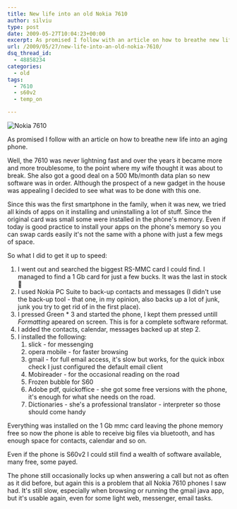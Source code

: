 ```yaml
---
title: New life into an old Nokia 7610
author: silviu
type: post
date: 2009-05-27T10:04:23+00:00
excerpt: As promised I follow with an article on how to breathe new life into an aging phone. The venerable Nokia 7610 got a fresh start.
url: /2009/05/27/new-life-into-an-old-nokia-7610/
dsq_thread_id:
  - 48858234
categories:
  - old
tags:
  - 7610
  - s60v2
  - temp_on

---
```

![Nokia 7610](/blog/images/2009/nokia-7610-ft-210x300.jpg)

As promised I follow with an article on how to breathe new life into an aging phone.

Well, the 7610 was never lightning fast and over the years it became more and more troublesome, to the point where my wife thought it was about to break. She also got a good deal on a 500 Mb/month data plan so new software was in order. Although the prospect of a new gadget in the house was appealing I decided to see what was to be done with this one.

Since this was the first smartphone in the family, when it was new, we tried all kinds of apps on it installing and uninstalling a lot of stuff. Since the original card was small some were installed in the phone's memory. Even if today is good practice to install your apps on the phone's memory so you can swap cards easily it's not the same with a phone with just a few megs of space.

So what I did to get it up to speed:

  1. I went out and searched the biggest RS-MMC card I could find. I managed to find a 1 Gb card for just a few bucks. It was the last in stock 🙂
  2. I used Nokia PC Suite to back-up contacts and messages (I didn't use the back-up tool - that one, in my opinion, also backs up a lot of junk, junk you try to get rid of in the first place).
  3. I pressed Green * 3 and started the phone, I kept them pressed untill _Formatting_ apeared on screen. This is for a complete software reformat.
  4. I added the contacts, calendar, messages backed up at step 2.
  5. I installed the following: 
      1. slick - for messenging
      2. opera mobile - for faster browsing
      3. gmail - for full email access, it's slow but works, for the quick inbox check I just configured the default email client
      4. Mobireader - for the occasional reading on the road
      5. Frozen bubble for S60
      6. Adobe pdf, quickoffice - she got some free versions with the phone, it's enough for what she needs on the road.
      7. Dictionaries - she's a professional translator - interpreter so those should come handy

Everything was installed on the 1 Gb mmc card leaving the phone memory free so now the phone is able to receive big files via bluetooth, and has enough space for contacts, calendar and so on.

Even if the phone is S60v2 I could still find a wealth of software available, many free, some payed.

The phone still occasionally locks up when answering a call but not as often as it did before, but again this is a problem that all Nokia 7610 phones I saw had. It's still slow, especially when browsing or running the gmail java app, but it's usable again, even for some light web, messenger, email tasks.